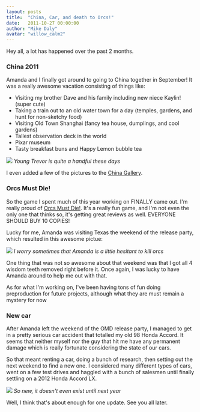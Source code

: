 ```yaml
---
layout: posts
title:  "China, Car, and death to Orcs!"
date:   2011-10-27 00:00:00
author: "Mike Daly"
avatar: "willow_calm2"
---
```

Hey all, a lot has happened over the past 2 months.

### China 2011

Amanda and I finally got around to going to China together in September! It was a really awesome vacation consisting of things like:

* Visiting my brother Dave and his family including new niece Kaylin! (super cute)
* Taking a train out to an old water town for a day (temples, gardens, and hunt for non-sketchy food)
* Visiting Old Town Shanghai (fancy tea house, dumplings, and cool gardens)
* Tallest observation deck in the world
* Pixar museum
* Tasty breakfast buns and Happy Lemon bubble tea

![](https://content.duelingmonkeys.com/filespace/mike/visitchina2011_600.jpg)
_Young Trevor is quite a handful these days_

I even added a few of the pictures to the [China Gallery](/gallery/china).

### Orcs Must Die!

So the game I spent much of this year working on FINALLY came out. I'm really proud of [Orcs Must Die!](http://www.robotentertainment.com/games/orcsmustdie). It's a really fun game, and I'm not even the only one that thinks so, it's getting great reviews as well. EVERYONE SHOULD BUY 10 COPIES!

Lucky for me, Amanda was visiting Texas the weekend of the release party, which resulted in this awesome pictue:

![](https://content.duelingmonkeys.com/filespace/mike/omdreleaseparty_600.jpg)
_I worry sometimes that Amanda is a little hesitant to kill orcs_

One thing that was not so awesome about that weekend was that I got all 4 wisdom teeth removed right before it. Once again, I was lucky to have Amanda around to help me out with that.

As for what I'm working on, I've been having tons of fun doing preproduction for future projects, although what they are must remain a mystery for now

### New car

After Amanda left the weekend of the OMD release party, I managed to get in a pretty serious car accident that totalled my old 98 Honda Accord. It seems that neither myself nor the guy that hit me have any permanent damage which is really fortunate considering the state of our cars.

So that meant renting a car, doing a bunch of research, then setting out the next weekend to find a new one. I considered many different types of cars, went on a few test drives and haggled with a bunch of salesmen until finally settling on a 2012 Honda Accord LX.

![](https://content.duelingmonkeys.com/filespace/mike/newcar_600.jpg)
_So new, it doesn't even exist until next year_

Well, I think that's about enough for one update. See you all later.
